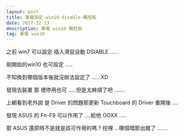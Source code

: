```yaml
---
layout: post
title: 筆電設定-win10-disable-觸控板
date: 2017-12-13
description: 筆電 win10 觸控板
tag: 筆電 win10
--- 
```


之前 win7 可以設定 插入滑鼠自動 DSIABLE ......

剛開始的win10 也可設定 .....

不知換到哪個版本後就沒辦法設定了 ......XD


發現去裝置 那 裡停用也可 .....但是太麻煩了吧 .......


上網看到老外說 是 Driver 的問題那更新 Touchboard 的 Driver 重開後 ....

發現 ASUS 的 Fn-F9 可以作用了 ....給他 OOXX .....

那 ASUS 還原時不是就是該可作用的嗎 ? 挖哩  ...哪個環節出錯了 .......
